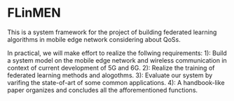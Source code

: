 # FLinMEN
This is a system framework for the project of building federated learning algorithms in mobile edge network considering about QoSs.

In practical, we will make effort to realize the follwing requirements:
  1): Build a system model on the mobile edge network and wireless communication in context of current development of 5G and 6G.
  2): Realize the training of federated learning methods and alogothms.
  3): Evaluate our system by varifing the state-of-art of some common applications.
  4): A handbook-like paper organizes and concludes all the afforementioned functions.
  
